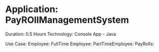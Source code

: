 <h1>Application: PayROllManagementSystem</h1>
Duration: 0.5 Hours
Technology: Console App - Java

Use Case:
Employee:
FullTime Employee:
PartTimeEmployee:
PayRolls:
